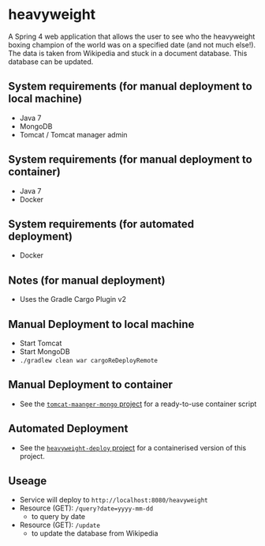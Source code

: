 # heavyweight
A Spring 4 web application that allows the user to see who the heavyweight boxing champion of the world was on a specified date (and not much else!). The data is taken from Wikipedia and stuck in a document database. This database can be updated.

## System requirements (for manual deployment to local machine)
* Java 7
* MongoDB
* Tomcat / Tomcat manager admin

## System requirements (for manual deployment to container)
* Java 7
* Docker

## System requirements (for automated deployment)
* Docker

## Notes (for manual deployment)
* Uses the Gradle Cargo Plugin v2

## Manual Deployment to local machine
* Start Tomcat
* Start MongoDB
* `./gradlew clean war cargoReDeployRemote`

## Manual Deployment to container
* See the [`tomcat-maanger-mongo` project](https://github.com/edwinek/tomcat-manager-mongo) for a ready-to-use container script 

## Automated Deployment
* See the [`heavyweight-deploy` project](https://github.com/edwinek/heavyweight-deploy) for a containerised version of this project.

## Useage
* Service will deploy to `http://localhost:8080/heavyweight`
* Resource (GET): `/query?date=yyyy-mm-dd`
    * to query by date
* Resource (GET): `/update`
    * to update the database from Wikipedia
